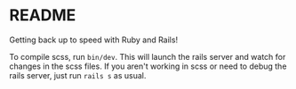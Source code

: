 # README

Getting back up to speed with Ruby and Rails!

To compile scss, run `bin/dev`. This will launch the rails server and watch for changes in the scss files.
If you aren't working in scss or need to debug the rails server, just run `rails s` as usual.
